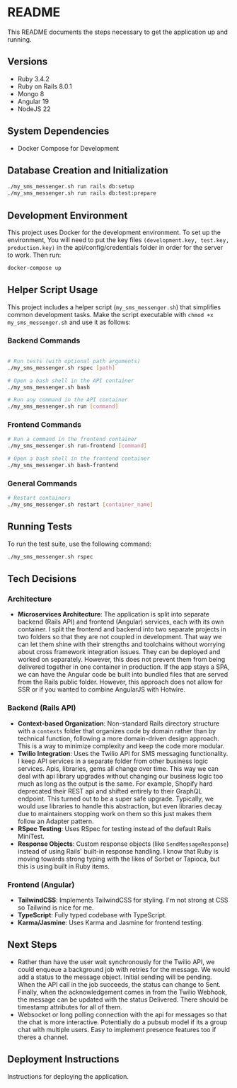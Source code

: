 # README

This README documents the steps necessary to get the application up and running.

## Versions
* Ruby 3.4.2
* Ruby on Rails 8.0.1
* Mongo 8
* Angular 19
* NodeJS 22

## System Dependencies
* Docker Compose for Development

## Database Creation and Initialization
```bash
./my_sms_messenger.sh run rails db:setup
./my_sms_messenger.sh run rails db:test:prepare
```

## Development Environment
This project uses Docker for the development environment. To set up the environment, 
You will need to put the key files `(development.key, test.key, production.key)` in the api/config/credentials folder in order for the server to work. Then run:

```bash
docker-compose up
```


## Helper Script Usage
This project includes a helper script (`my_sms_messenger.sh`) that simplifies common development tasks. Make the script executable with `chmod +x my_sms_messenger.sh` and use it as follows:

### Backend Commands
```bash

# Run tests (with optional path arguments)
./my_sms_messenger.sh rspec [path]

# Open a bash shell in the API container
./my_sms_messenger.sh bash

# Run any command in the API container
./my_sms_messenger.sh run [command]
```

### Frontend Commands
```bash
# Run a command in the frontend container
./my_sms_messenger.sh run-frontend [command]

# Open a bash shell in the frontend container
./my_sms_messenger.sh bash-frontend
```

### General Commands
```bash
# Restart containers
./my_sms_messenger.sh restart [container_name]
```

## Running Tests
To run the test suite, use the following command:

```bash
./my_sms_messenger.sh rspec
```

## Tech Decisions
### Architecture
- **Microservices Architecture**: The application is split into separate backend (Rails API) and frontend (Angular) services, each with its own container.
I split the frontend and backend into two separate projects in two folders so that they are not coupled in development. That way we can let them shine with their strengths and toolchains without worrying about cross framework integration issues. They can be deployed and worked on separately.  However, this does not prevent them from being delivered together in one container in production.  If the app stays a SPA, we can have the Angular code be built into bundled files that are served from the Rails public folder. However, this approach does not allow for SSR or if you wanted to combine AngularJS with Hotwire.

### Backend (Rails API)
- **Context-based Organization**: Non-standard Rails directory structure with a `contexts` folder that organizes code by domain rather than by technical function, following a more domain-driven design approach.
This is a way to minimize complexity and keep the code more modular.
- **Twilio Integration**: Uses the Twilio API for SMS messaging functionality.
I keep API services in a separate folder from other business logic services. Apis, libraries, gems all change over time. This way we can deal with api library upgrades without changing our business logic too much as long as the output is the same. For example, Shopify hard deprecated their REST api and shifted entirely to their GraphQL endpoint. This turned out to be a super safe upgrade. Typically, we would use libraries to handle this abstraction, but even libraries decay due to maintainers stopping work on them so this just makes them follow an Adapter pattern.
- **RSpec Testing**: Uses RSpec for testing instead of the default Rails MiniTest.
- **Response Objects**: Custom response objects (like `SendMessageResponse`) instead of using Rails' built-in response handling.  I know that Ruby is moving towards strong typing with the likes of Sorbet or Tapioca, but this is using built in Ruby items.

### Frontend (Angular)
- **TailwindCSS**: Implements TailwindCSS for styling. I'm not strong at CSS so Tailwind is nice for me.
- **TypeScript**: Fully typed codebase with TypeScript.
- **Karma/Jasmine**: Uses Karma and Jasmine for frontend testing.

## Next Steps
- Rather than have the user wait synchronously for the Twilio API, we could enqueue a background job with retries for the message. We would add a status to the message object. Initial sending will be pending.  When the API call in the job succeeds, the status can change to Sent.  Finally, when the acknowledgement comes in from the Twilio Webhook, the message can be updated with the status Delivered. There should be timestamp attributes for all of them.
- Websocket or long polling connection with the api for messages so that the chat is more interactive. Potentially do a pubsub model if its a group chat with multiple users. Easy to implement presence features too if theres a channel.

## Deployment Instructions
Instructions for deploying the application.
